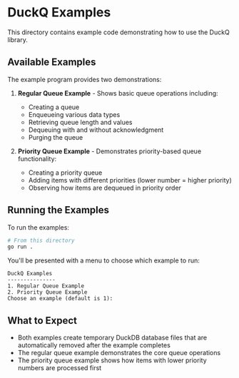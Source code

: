 # DuckQ Examples

This directory contains example code demonstrating how to use the DuckQ library.

## Available Examples

The example program provides two demonstrations:

1. **Regular Queue Example** - Shows basic queue operations including:
   - Creating a queue
   - Enqueueing various data types
   - Retrieving queue length and values
   - Dequeuing with and without acknowledgment
   - Purging the queue

2. **Priority Queue Example** - Demonstrates priority-based queue functionality:
   - Creating a priority queue
   - Adding items with different priorities (lower number = higher priority)
   - Observing how items are dequeued in priority order

## Running the Examples

To run the examples:

```bash
# From this directory
go run .
```

You'll be presented with a menu to choose which example to run:

```
DuckQ Examples
---------------
1. Regular Queue Example
2. Priority Queue Example
Choose an example (default is 1):
```

## What to Expect

- Both examples create temporary DuckDB database files that are automatically removed after the example completes
- The regular queue example demonstrates the core queue operations
- The priority queue example shows how items with lower priority numbers are processed first
